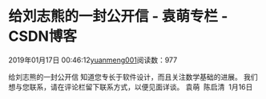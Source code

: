 
# 给刘志熊的一封公开信 - 袁萌专栏 - CSDN博客

2019年01月17日 00:46:12[yuanmeng001](https://me.csdn.net/yuanmeng001)阅读数：977


给刘志熊的一封公开信
知道您专长于软件设计，而且关注数学基础的进展。
我们想与您联系，请在评论栏留下联系方式，以便见面详谈。
袁萌  陈启清  1月16日


